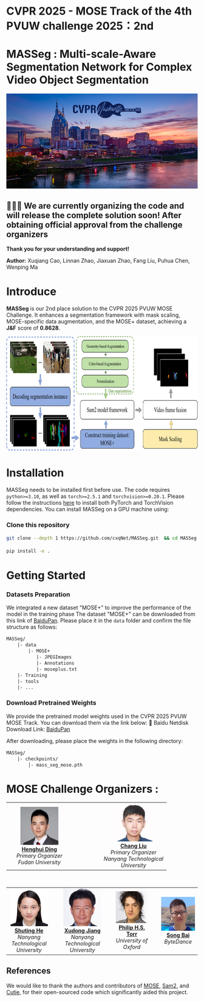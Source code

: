 # CVPR 2025 - MOSE Track of the 4th PVUW challenge 2025：**2nd** 

# MASSeg : Multi-scale-Aware Segmentation Network for Complex Video Object Segmentation


<p align="middle">
    <img src="fig/CVPRpic.jpeg" style="width:800px; height:250px;">
</p>

## 🚧🚧🚧 We are currently organizing the code and will release the complete solution soon! After obtaining official approval from the challenge organizers
**Thank you for your understanding and support!** 

**Author:** Xuqiang Cao, Linnan Zhao, Jiaxuan Zhao, Fang Liu, Puhua Chen, Wenping Ma 

# Introduce
**MASSeg** is our 2nd place solution to the CVPR 2025 PVUW MOSE Challenge. It enhances a segmentation framework with mask scaling, MOSE-specific data augmentation, and the MOSE+ dataset, achieving a **J&F** score of **0.8628**. 
<p align="middle">
    <img src="fig/主框架3.png" style="width:800px; height:300px;">
</p>

# Installation 
MASSeg needs to be installed first before use. The code requires `python>=3.10`, as well as `torch>=2.5.1` and `torchvision>=0.20.1`. Please follow the instructions [here](https://pytorch.org/get-started/locally/) to install both PyTorch and TorchVision dependencies. You can install MASSeg on a GPU machine using:

### Clone this repository

   ```bash
   git clone --depth 1 https://github.com/cxqNet/MASSeg.git  && cd MASSeg

   pip install -e .
   ```
# Getting Started
### Datasets Preparation
We integrated a new dataset "MOSE+" to improve the performance of the model in the training phase
The dataset "MOSE+" can be downloaded from this link of [BaiduPan]( https://pan.baidu.com/s/1pVRdRqkbX5gKf83YwnVc8Q?pwd=wc7n). Please place it in the `data` folder and confirm the file structure as follows:
```
MASSeg/
    |- data
        |- MOSE+
           |- JPEGImages
           |- Annotations
           |- moseplus.txt
    |- Training
    |- tools
    |- ...
```
### Download Pretrained Weights
We provide the pretrained model weights used in the CVPR 2025 PVUW MOSE Track. You can download them via the link below:
🔗 Baidu Netdisk Download Link: [BaiduPan]( https://pan.baidu.com/s/1pVRdRqkbX5gKf83YwnVc8Q?pwd=wc7n)

After downloading, please place the weights in the following directory:

```
MASSeg/
    |- checkpoints/
        │- mass_seg_mose.pth
```

# MOSE Challenge Organizers :

<!-- 第一行：主组织者 -->
<table align="center" cellspacing="10">
  <tr align="center">
    <td width="160px">
      <img src="fig/HenghuiDing.jpg" width="100"><br>
      <a href="https://henghuiding.github.io/"><b>Henghui Ding</b></a><br>
      <i>Primary Organizer<br>Fudan University</i>
    </td>
    <td width="60px"></td> <!-- 空隔 -->
    <td width="160px">
      <img src="fig/LiuChang.jpg" width="100"><br>
      <a href="https://scholar.google.com/citations?hl=en&authuser=1&user=XlQP0GIAAAAJ"><b>Chang Liu</b></a><br>
      <i>Primary Organizer<br>Nanyang Technological University</i>
    </td>
  </tr>
</table>

<br>

<!-- 第二行：其他组织者 -->
<table align="center" cellspacing="10">
  <tr align="center">
    <td width="160px">
      <img src="fig/ShutingHe.jpg" width="100"><br>
      <a href="https://heshuting555.github.io/"><b>Shuting He</b></a><br>
      <i>Nanyang Technological University</i>
    </td>
    <td width="40px"></td>
    <td width="160px">
      <img src="fig/JiangXudong.jpg" width="100"><br>
      <a href="https://personal.ntu.edu.sg/exdjiang/"><b>Xudong Jiang</b></a><br>
      <i>Nanyang Technological University</i>
    </td>
    <td width="40px"></td>
    <td width="160px">
      <img src="fig/PhilipTorr.jpg" width="100"><br>
      <a href="https://www.robots.ox.ac.uk/~phst/"><b>Philip H.S. Torr</b></a><br>
      <i>University of Oxford</i>
    </td>
    <td width="40px"></td>
    <td width="160px">
      <img src="fig/SongBai.jpg" width="100"><br>
      <a href="https://songbai.site/"><b>Song Bai</b></a><br>
      <i>ByteDance</i>
    </td>
  </tr>
</table>

## References
We would like to thank the authors and contributors of [MOSE](https://github.com/henghuiding/MOSE-api), [Sam2](https://github.com/facebookresearch/sam2), and [Cutie](https://github.com/hkchengrex/Cutie), for their open-sourced code which significantly aided this project.
